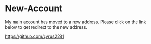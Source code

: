 # New-Account
My main account has moved to a new address.
Please click on the link below to get redirect to the new address.

https://github.com/cyrus2281
